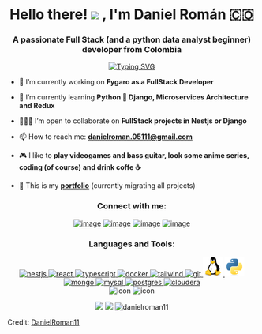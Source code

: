 <h1 align="center">
  Hello there! 
  <img src="https://media.giphy.com/media/hvRJCLFzcasrR4ia7z/giphy.gif" width="35">
  , I'm Daniel Román 🇨🇴
</h1>
<h3 align="center">A passionate Full Stack (and a python data analyst beginner) developer from Colombia</h3>

<p align="center">
  <a href="https://git.io/typing-svg"><img src="https://readme-typing-svg.demolab.com?font=Freeman&size=40&duration=3000&pause=900&color=DC1C41&center=true&vCenter=true&random=false&width=600&height=60&lines=NestJs+Backend+Developer...%E2%9D%A4%EF%B8%8F%2C;Django+Backend+Developer...%F0%9F%92%99%2C;React+FrontEnd+Developer%2C;Data+Analysts+and+AI+Enthusiast%2C;Active+Learner%2FResearcher%2C;Passionate+Programmer%2C;Love+to+Learn+New+Staff%2C" alt="Typing SVG" /></a>
</p>

- 🔭 I’m currently working on **Fygaro as a FullStack Developer**

- 🌱 I’m currently learning **Python 🐍 Django, Microservices Architecture and Redux**

- 🙆🏻‍♂️ I’m open to collaborate on **FullStack projects in Nestjs or Django**

- 📫 How to reach me: **danielroman.05111@gmail.com**

- 🎮 I like to **play videogames and bass guitar, look some anime series, coding (of course) and drink coffe ☕️**

- 👻 This is my **[portfolio](https://danielroman.pages.dev/)** (currently migrating all projects)

<h3 align="center">Connect with me:</h3>
<div align="center">

[![image](https://img.shields.io/badge/LinkedIn-0077B5?style=for-the-badge&logo=linkedin&logoColor=white)](https://www.linkedin.com/in/danielroman-)
[![image](https://img.shields.io/badge/Instagram-E4405F?style=for-the-badge&logo=instagram&logoColor=white)](https://instagram.com/daniiel._.roman)
[![image](https://img.shields.io/badge/Twitter-1DA1F2?style=for-the-badge&logo=twitter&logoColor=white)](https://x.com/daniielroman11)
[![image](https://img.shields.io/badge/Gmail-D14836?style=for-the-badge&logo=gmail&logoColor=white)](mailto:danielroman.05111@gmail.com)
  
</div>

<h3 align="center">Languages and Tools:</h3>

<p align="center"> 
  <a href="https://nestjs.com/" target="_blank"> 
    <img src="https://upload.wikimedia.org/wikipedia/commons/thumb/a/a8/NestJS.svg/1242px-NestJS.svg.png?20221211225055" alt="nestjs" width="40" height="40"/> 
  </a>
  <a href="https://vitejs.dev/guide/" target="_blank"> 
    <img src="https://cdn.worldvectorlogo.com/logos/react-2.svg" alt="react" width="40" height="40"/> 
  </a>  
  <a href="https://www.typescriptlang.org/" target="_blank"> 
    <img src="https://cdn.worldvectorlogo.com/logos/typescript.svg" alt="typescript" width="40" height="40"/> 
  </a> 
  <a href="https://www.docker.com/" target="_blank"> 
    <img src="https://cdn.worldvectorlogo.com/logos/docker-4.svg" alt="docker" width="40" height="40"/> 
  </a>
  <a href="https://tailwindcss.com/" target="_blank"> 
    <img src="https://cdn.worldvectorlogo.com/logos/tailwind-css-2.svg" alt="tailwind" width="40" height="40"/> 
  </a>
  <a href="https://git-scm.com/" target="_blank"> 
    <img src="https://www.vectorlogo.zone/logos/git-scm/git-scm-icon.svg" alt="git" width="40" height="40"/> 
  </a>
  <a href="https://www.linux.org/" target="_blank"> 
    <img src="https://raw.githubusercontent.com/devicons/devicon/master/icons/linux/linux-original.svg" alt="linux" width="40" height="40"/> 
  </a> 
  <a href="https://www.python.org" target="_blank"> 
    <img src="https://raw.githubusercontent.com/devicons/devicon/master/icons/python/python-original.svg" alt="python" width="40" height="40"/> 
  </a>  
  <a href="https://www.mongodb.com/" target="_blank"> 
    <img src="https://cdn.worldvectorlogo.com/logos/mongodb-icon-1.svg" alt="mongo" width="40" height="40"/> 
  </a>  
  <a href="https://www.mysql.com/" target="_blank"> 
    <img src="https://www.vectorlogo.zone/logos/mysql/mysql-icon.svg" alt="mysql" width="40" height="40"/> 
  </a>  
  <a href="https://www.postgresql.org/" target="_blank"> 
    <img src="https://cdn.worldvectorlogo.com/logos/postgresql.svg" alt="postgres" width="40" height="40"/> 
  </a>  
  <a href="https://es.cloudera.com/" target="_blank"> 
    <img src="https://cdn.worldvectorlogo.com/logos/cloudera.svg" alt="cloudera" width="40" height="40"/> 
  </a>  
  <br>
  <img src="https://techstack-generator.vercel.app/restapi-icon.svg" alt="icon" width="50" height="50" />
  <img src="https://techstack-generator.vercel.app/graphql-icon.svg" alt="icon" width="50" height="50" />
</p>

<p align= "center">
  <img height= "150" src="https://github-readme-stats.vercel.app/api?username=danielroman11&theme=react&show_icons=true&include_all_commits=true" />
  <img height= "150" src="https://github-readme-stats.vercel.app/api/top-langs/?username=danielroman11&theme=react&layout=compact" />
  <img height= "150" src="https://github-readme-streak-stats.herokuapp.com/?user=danielroman11&theme=dark&background=0d1117&date_format=M%20j%5B%2C%20Y%5D" alt="danielroman11" />
</p>

<!-- ![](https://github-profile-trophy.vercel.app/?username=danielroman11&theme=onedark&no-frame=true&no-bg=false)-->

Credit: [DanielRoman11](https://github.com/DanielRoman11/)
<!--
**DanielRoman11/danielRoman11** is a ✨ _special_ ✨ repository because its `README.md` (this file) appears on your GitHub profile.

Here are some ideas to get you started:

- 🔭 I’m currently working on ...
- 🌱 I’m currently learning ...
- 👯 I’m looking to collaborate on ...
- 🤔 I’m looking for help with ...
- 💬 Ask me about ...
- 📫 How to reach me: ...
- 😄 Pronouns: ...
- ⚡ Fun fact: ...
-->
